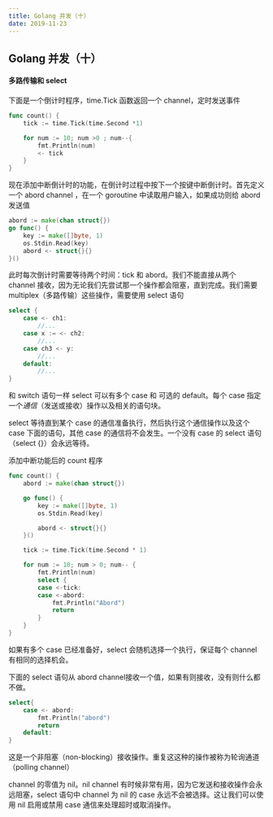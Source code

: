 ```yaml
---
title: Golang 并发（十）
date: 2019-11-23
---
```



## Golang 并发（十）



#### 多路传输和 select

下面是一个倒计时程序，time.Tick 函数返回一个 channel，定时发送事件

```go
func count() {
	tick := time.Tick(time.Second *1)

	for num := 10; num >0 ; num--{
		fmt.Println(num)
		<- tick
	}
}
```
现在添加中断倒计时的功能，在倒计时过程中按下一个按键中断倒计时。首先定义一个 abord channel ，在一个 goroutine 中读取用户输入，如果成功则给 abord 发送值
```go
abord := make(chan struct{})
go func() {
    key := make([]byte, 1)
    os.Stdin.Read(key)
    abord <- struct{}{}
}()
```
此时每次倒计时需要等待两个时间：tick 和 abord。我们不能直接从两个 channel 接收，因为无论我们先尝试那一个操作都会阻塞，直到完成。我们需要 multiplex（多路传输）这些操作，需要使用 select 语句

```go
select {
    case <- ch1:
        //...
    case x := <- ch2:
        //...
    case ch3 <- y:
        //...
    default:
        //...
}
```

和 switch 语句一样 select 可以有多个 case 和 可选的 default。每个 case 指定一个*通信*（发送或接收）操作以及相关的语句块。

select 等待直到某个 case 的通信准备执行，然后执行这个通信操作以及这个 case 下面的语句，其他 case 的通信将不会发生。一个没有 case 的 select 语句（select {}）会永远等待。


添加中断功能后的 count 程序

```go
func count() {
	abord := make(chan struct{})

	go func() {
		key := make([]byte, 1)
		os.Stdin.Read(key)

		abord <- struct{}{}
	}()

	tick := time.Tick(time.Second * 1)

	for num := 10; num > 0; num-- {
		fmt.Println(num)
		select {
		case <-tick:
		case <-abord:
			fmt.Println("Abord")
			return
		}
	}
}
```

如果有多个 case 已经准备好，select 会随机选择一个执行，保证每个 channel 有相同的选择机会。

下面的 select 语句从 abord channel接收一个值，如果有则接收，没有则什么都不做。
```go
select{
    case <- abord:
        fmt.Println("abord")
        return
    default:
}
```
这是一个非阻塞（non-blocking）接收操作。重复这这种的操作被称为轮询通道（polling channel）

channel 的零值为 nil。nil channel 有时候非常有用，因为它发送和接收操作会永远阻塞，select 语句中 channel 为 nil 的 case 永远不会被选择。这让我们可以使用 nil 启用或禁用 case 通信来处理超时或取消操作。


